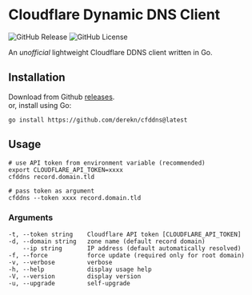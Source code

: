 # Cloudflare Dynamic DNS Client

![GitHub Release](https://img.shields.io/github/v/release/derekn/cfddns)
![GitHub License](https://img.shields.io/github/license/derekn/cfddns)

An _unofficial_ lightweight Cloudflare DDNS client written in Go.

## Installation

Download from Github [releases](https://github.com/derekn/cfddns/releases/latest).  
or, install using Go:

```shell
go install https://github.com/derekn/cfddns@latest
```

## Usage

```shell
# use API token from environment variable (recommended)
export CLOUDFLARE_API_TOKEN=xxxx
cfddns record.domain.tld

# pass token as argument
cfddns --token xxxx record.domain.tld
```

### Arguments

```shell
-t, --token string    Cloudflare API token [CLOUDFLARE_API_TOKEN]
-d, --domain string   zone name (default record domain)
    --ip string       IP address (default automatically resolved)
-f, --force           force update (required only for root domain)
-v, --verbose         verbose
-h, --help            display usage help
-V, --version         display version
-u, --upgrade         self-upgrade
```
